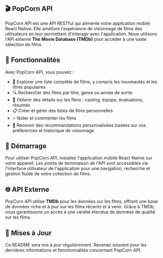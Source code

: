 ## 🎬 PopCorn API

PopCorn API est une API RESTful qui alimente notre application mobile React Native. Elle améliore l'expérience de visionnage de films des utilisateurs en leur permettant d'interagir avec l'application. Nous utilisons l'API externe **The Movie Database (TMDb)** pour accéder à une vaste sélection de films.

## 🌟 Fonctionnalités
Avec PopCorn API, vous pouvez :
- 📅 Explorer une liste complète de films, y compris les nouveautés et les titres populaires
- 🔍 Rechercher des films par titre, genre ou année de sortie
- 📝 Obtenir des détails sur les films : casting, équipe, évaluations, résumés
- 📋 Créer et gérer des listes de films personnelles
- ⭐ Noter et commenter les films
- 🎥 Recevoir des recommandations personnalisées basées sur vos préférences et historique de visionnage

## 🚀 Démarrage
Pour utiliser PopCorn API, installez l'application mobile React Native sur votre appareil. Les points de terminaison de l'API sont accessibles via l'interface utilisateur de l'application pour une navigation, recherche et gestion fluide de votre collection de films.

## 🌐 API Externe
PopCorn API utilise **TMDb** pour les données sur les films, offrant une base de données riche et à jour sur les films récents et à venir. Grâce à TMDb, nous garantissons un accès à une variété étendue de données de qualité sur les films.

## 🔄 Mises à Jour
Ce README sera mis à jour régulièrement. Revenez souvent pour les dernières informations et fonctionnalités concernant PopCorn API.
